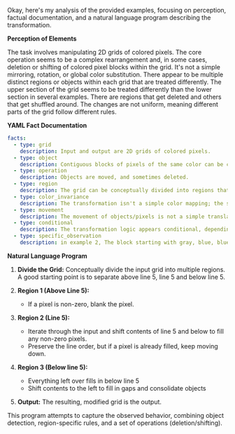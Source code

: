 Okay, here's my analysis of the provided examples, focusing on perception, factual documentation, and a natural language program describing the transformation.

**Perception of Elements**

The task involves manipulating 2D grids of colored pixels.  The core operation seems to be a complex rearrangement and, in some cases, deletion or shifting of colored pixel blocks within the grid. It's not a simple mirroring, rotation, or global color substitution. There appear to be multiple distinct regions or objects within each grid that are treated differently.  The upper section of the grid seems to be treated differently than the lower section in several examples. There are regions that get deleted and others that get shuffled around. The changes are not uniform, meaning different parts of the grid follow different rules.

**YAML Fact Documentation**


```yaml
facts:
  - type: grid
    description: Input and output are 2D grids of colored pixels.
  - type: object
    description: Contiguous blocks of pixels of the same color can be considered objects.
  - type: operation
    description: Objects are moved, and sometimes deleted.
  - type: region
    description: The grid can be conceptually divided into regions that are affected differently. A likely division is near rows 3-6, based on how it looks, although I can't say it's a hard and fast rule.
  - type: color_invariance
    description: The transformation isn't a simple color mapping; the same color can be treated differently in different locations.
  - type: movement
    description: The movement of objects/pixels is not a simple translation or rotation.  It appears to be a more complex rearrangement.
  - type: conditional
    description: The transformation logic appears conditional, depending on object properties and/or location.
  - type: specific_observation
    description: in example 2, The block starting with gray, blue, blue, blue, green, orange gets moved up several lines and left by 3 pixels.
```


**Natural Language Program**

1.  **Divide the Grid:** Conceptually divide the input grid into multiple regions. A good starting point is to separate above line 5, line 5 and below line 5.

2.  **Region 1 (Above Line 5):**
    *   If a pixel is non-zero, blank the pixel.

3.  **Region 2 (Line 5):**
    *   Iterate through the input and shift contents of line 5 and below to fill any non-zero pixels.
    *   Preserve the line order, but if a pixel is already filled, keep moving down.

4.  **Region 3 (Below line 5):**
    *   Everything left over fills in below line 5
    *   Shift contents to the left to fill in gaps and consolidate objects

5.  **Output:** The resulting, modified grid is the output.

This program attempts to capture the observed behavior, combining object detection, region-specific rules, and a set of operations (deletion/shifting).
